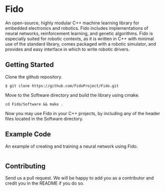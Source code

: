 # Fido

An open-source, highly modular C++ machine learning library for embedded electronics and robotics. Fido includes implementations of neural networks, reinforcement learning, and genetic algorithms. Fido is especially suited for robotic contexts, as it is written in C++ with minimal use of the standard library, comes packaged with a robotic simulator, and provides and easy interface in which to write robotic drivers.

## Getting Started

Clone the github repository.
```
$ git clone https://github.com/FidoProject/Fido.git
```

Move to the Software directory and build the library using cmake.
```
cd Fido/Software && make .
```

Now you may use Fido in your C++ projects, by including any of the header files located in the Software directory.

## Example Code

An example of creating and training a neural network using Fido.

```

```

## Contributing

Send us a pull request. We will be happy to add you as a contributor and credit you in the README if you do so.
